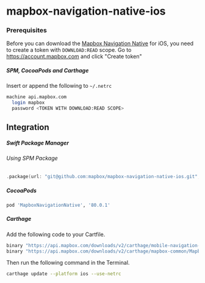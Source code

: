 # mapbox-navigation-native-ios

### Prerequisites

Before you can download the [Mapbox Navigation Native](https://github.com/mapbox/mapbox-navigation-native) for iOS, you need to create a token with `DOWNLOAD:READ` scope.
Go to https://account.mapbox.com and click "Create token"

##### SPM, CocoaPods and Carthage
Insert or append the following to `~/.netrc`

```bash
machine api.mapbox.com
  login mapbox
  password <TOKEN WITH DOWNLOAD:READ SCOPE>
```

## Integration

##### Swift Package Manager

###### Using SPM Package

```swift
.package(url: "git@github.com:mapbox/mapbox-navigation-native-ios.git", from: "80.0.1"),
```

##### CocoaPods

```ruby
pod 'MapboxNavigationNative', '80.0.1'
```

##### Carthage

Add the following code to your Cartfile.

```bash
binary "https://api.mapbox.com/downloads/v2/carthage/mobile-navigation-native/MapboxNavigationNative.json" == 80.0.1
binary "https://api.mapbox.com/downloads/v2/carthage/mapbox-common/MapboxCommon-ios.json" == 20.1.0
```

Then run the following command in the Terminal.
```bash
carthage update --platform ios --use-netrc
```
